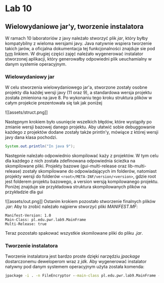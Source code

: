 # Lab 10
## Wielowydaniowe jar'y, tworzenie instalatora

W ramach 10 laboratoriów z javy należało stworzyć plik *jar*, który byłby kompatybilny z wieloma wersjami javy.
Java natywnie wspiera tworzenie takich jarów, a oficjalna dokumentacja tej funkcjonalności znajduje sie pod [tym](https://openjdk.java.net/jeps/238) linkiem.
W drugiej części zajęć należało wygenerować instalator stworzonej aplikacji, który generowałby odpowiedni plik ueuchamialny w danym systemie operacyjnym.

### Wielowydaniowy jar
W celu stworzenia wielowydaniowego jar'a, stworzone zostały osobne projekty dla każdej wersji javy (11 oraz 9), a standardowa wersja projektu została zmieniona na jave 8.
Po wykonaniu tego kroku struktura plików w całym projekcie prezentowała się tak jak poniżej

![[assets/struct.png]]

Następnym krokiem było usunięcie wszelkich błędów, które wystąpiły po zmianie wersji bazowej danego projektu.
Aby ułatwić sobie debuggowanie każdego z projektów dodane zostały także println'y, mówiące z której wersji javy dana klasa pochodzi.

```java
System.out.println("In java 9");
```

Następnie należało odpowiednio skompilować każy z projektów. W tym celu dla każdego z nich została zdefinowana odpowiednia ścieżka na skompilowane pliki.
Projekty bazowe (gui-multi-release oraz lib-multi-release) zostały skompilowane do odpowiadających im folderów, natomiast projekty wersji do folderów ``<root>/META-INF/version/<version>``, gdzie root jest folderem projektu bazowego, a version wersją kompilowanego projektu. 
Poniżej znajduje sie przykładowa struktura skompilowanych plików na przykładzie dla gui

![[assets/out.png]]
Ostanim krokiem pozostało stworzenie finalnych plików *.jar*:
Aby to zrobić należało najpierw stworzyć pliki *MANIFEST.MF*:

```
Manifest-Version: 1.0  
Main-Class: pl.edu.pwr.lab9.MainFrame  
Multi-Release: true
```

Teraz pozostało spakować wszystkie skomilowane pliki do pliku *.jar*.

### Tworzenie instalatora
Tworzenie instalatora jest bardzo proste dzięki narzędziu *jpackage* dostarczonemu deweloperom wraz z *jdk*. Aby wygenerować instalator natywny pod danym systemem operacyjnym użyta została komenda:
```bat
jpackage -i . -n FileEncryptor --main-class pl.edu.pwr.lab9.MainFrame --main-jar Multi-Release-Enc-Dec-Gui.jar
```
